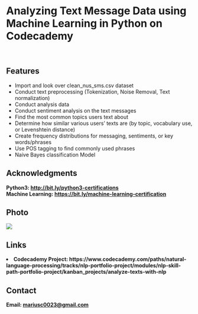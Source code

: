 <h1>Analyzing Text Message Data using Machine Learning in Python on Codecademy</h1>
<br>
<h2>Features</h2>
<ul>
  <li>Import and look over clean_nus_sms.csv dataset</li>
  <li>Conduct text preprocessing (Tokenization, Noise Removal, Text normalization)</li>
  <li>Conduct analysis data</li>
  <li>Conduct sentiment analysis on the text messages</li>
  <li>Find the most common topics users text about</li>
  <li>Determine how similar various users’ texts are (by topic, vocabulary use, or Levenshtein distance)</li>
  <li>Create frequency distributions for messaging, sentiments, or key words/phrases</li>
  <li>Use POS tagging to find commonly used phrases</li>
  <li>Naive Bayes classification Model</li>
</ul>

<h2>Acknowledgments</h2>

<b> Python3: http://bit.ly/python3-certifications <b>
<br>
<b> Machine Learning: https://bit.ly/machine-learning-certification <b>


<h2>Photo</h2>
<img src="image.png">
<br>

<h2>Links</h2>
<li>Codecademy Project: https://www.codecademy.com/paths/natural-language-processing/tracks/nlp-portfolio-project/modules/nlp-skill-path-portfolio-project/kanban_projects/analyze-texts-with-nlp</li>
<h2>Contact</h2>

<b> Email: mariusc0023@gmail.com </b>
